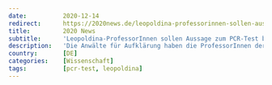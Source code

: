 ```yaml
---
date:          2020-12-14
redirect:      https://2020news.de/leopoldina-professorinnen-sollen-aussage-zum-pcr-test-beeiden/
title:         2020 News
subtitle:      'Leopoldina-ProfessorInnen sollen Aussage zum PCR-Test beeiden'
description:   'Die Anwälte für Aufklärung haben die ProfessorInnen der Leopoldina-Gruppe, die an der 6. Ad-hoc-Stellungnahme zur Corona-Virus-Pandemie mitgewirkt haben, zur eidesstattlichen Versicherung einer Aussage zum PCR-Test aufgefordert. Die Anwälte schreiben in ihrem offenen Brief vom 13. Dezember 2020: “Sehr geehrte Damen und Herren Professores! Sie haben in Ihrer 6. Ad-hoc-Stellungnahme vom 23. September 2020 zwar 20 […]'
country:       [DE]
categories:    [Wissenschaft]
tags:          [pcr-test, leopoldina]
---
```

